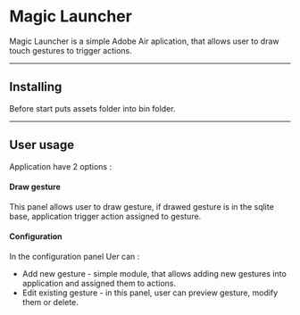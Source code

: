 Magic Launcher
===================

Magic Launcher is a simple Adobe Air aplication, that allows user to draw touch gestures to trigger actions.
 
----------

Installing
-------------

Before start puts assets folder into bin folder.

----------

User usage
-------------

Application have 2 options :

#### Draw gesture

This panel allows user to draw gesture, if drawed gesture is in the sqlite base, application trigger action assigned to gesture.

####  Configuration

In the configuration panel Uer can :

- Add new gesture -  simple module, that allows adding new gestures into application and assigned them to actions.
- Edit existing gesture - in this panel, user can preview gesture, modify them or delete.

